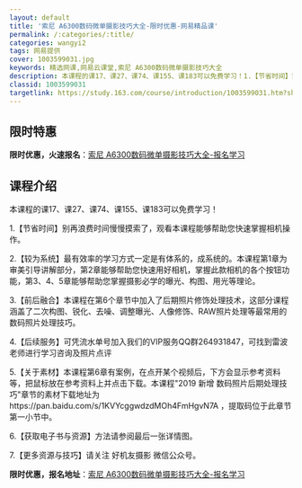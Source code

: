 ```yaml
---
layout: default
title: '索尼 A6300数码微单摄影技巧大全-限时优惠-网易精品课'
permalink: /:categories/:title/
categories: wangyi2
tags: 网易提供
cover: 1003599031.jpg
keywords: 精选网课,网易云课堂,索尼 A6300数码微单摄影技巧大全
description: 本课程的课17、课27、课74、课155、课183可以免费学习！1.【节省时间】别再浪费时间慢慢摸索了，观看本课程能够帮
classid: 1003599031
targetlink: https://study.163.com/course/introduction/1003599031.htm?share=1&shareId=1025206652&utm_campaign=share&utm_medium=iphoneShare&utm_source=&utm_u=1025206652
---
```


## 限时特惠

**限时优惠，火速报名**：[索尼 A6300数码微单摄影技巧大全-报名学习](https://study.163.com/course/introduction/1003599031.htm?share=1&shareId=1025206652&utm_campaign=share&utm_medium=iphoneShare&utm_source=&utm_u=1025206652)

## 课程介绍

本课程的课17、课27、课74、课155、课183可以免费学习！



1.【节省时间】别再浪费时间慢慢摸索了，观看本课程能够帮助您快速掌握相机操作。



2.【较为系统】最有效率的学习方式一定是有体系的，成系统的。本课程第1章为审美引导讲解部分，第2章能够帮助您快速用好相机，掌握此款相机的各个按钮功能，第3、4、5章能够帮助您掌握摄影必学的曝光、构图、用光等理论。



3.【前后融合】本课程在第6个章节中加入了后期照片修饰处理技术，这部分课程涵盖了二次构图、锐化、去噪、调整曝光、人像修饰、RAW照片处理等最常用的数码照片处理技巧。



4.【后续服务】可凭流水单号加入我们的VIP服务QQ群264931847，可找到雷波老师进行学习咨询及照片点评



5.【关于素材】本课程第6章有案例，在点开某个视频后，下方会显示参考资料等，把鼠标放在参考资料上并点击下载。本课程"2019 新增  数码照片后期处理技巧"章节的素材下载地址为https://pan.baidu.com/s/1KVYcggwdzdMOh4FmHgvN7A ，提取码位于此章节第一小节中。



6.【获取电子书与资源】方法请参阅最后一张详情图。



7.【更多资源与技巧】请关注  好机友摄影  微信公众号。

**限时优惠，报名地址**：[索尼 A6300数码微单摄影技巧大全-报名学习](https://study.163.com/course/introduction/1003599031.htm?share=1&shareId=1025206652&utm_campaign=share&utm_medium=iphoneShare&utm_source=&utm_u=1025206652)

